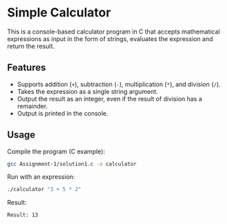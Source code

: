 # Simple Calculator
This is a console-based calculator program in C that accepts mathematical expressions as input in the form of strings, evaluates the expression and return the result.

## Features
- Supports addition (`+`), subtraction (`-`), multiplication (`*`), and division (`/`).
- Takes the expression as a single string argument.
- Output the result as an integer, even if the result of division has a remainder.
- Output is printed in the console.

## Usage
Compile the program (C example):
```bash
gcc Assignment-1/solution1.c -o calculator
```
Run with an expression:
```bash
./calculator "3 + 5 * 2"
```
Result:
```
Result: 13
```
